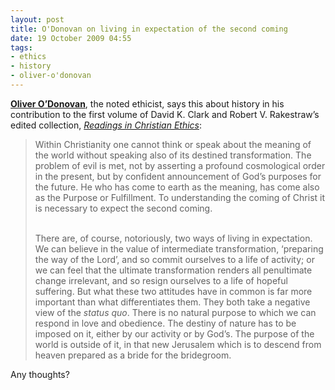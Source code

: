 ```yaml
---
layout: post
title: O'Donovan on living in expectation of the second coming
date: 19 October 2009 04:55
tags:
- ethics
- history
- oliver-o'donovan
---
```

<p><a style="font-weight: bold;" href="http://www.div.ed.ac.uk/donovan">Oliver O&rsquo;Donovan</a>, the noted ethicist, says this about history in his contribution to the first volume of David K. Clark and Robert V. Rakestraw&rsquo;s edited collection, <a href="http://www.amazon.com/Readings-Christian-Ethics-vol-Theory/dp/0801025818"><span style="font-style: italic;">Readings in Christian Ethics</span></a>:</p>
<blockquote>
Within Christianity one cannot think or speak about the meaning of the world without speaking also of its destined transformation. The problem of evil is met, not by asserting a profound cosmological order in the present, but by confident announcement of God&rsquo;s purposes for the future. He who has come to earth as the meaning, has come also as the Purpose or Fulfillment. To understanding the coming of Christ it is necessary to expect the second coming.<br /><br />

There are, of course, notoriously, two ways of living in expectation. We can believe in the value of intermediate transformation, &lsquo;preparing the way of the Lord&rsquo;, and so commit ourselves to a life of activity; or we can feel that the ultimate transformation renders all penultimate change irrelevant, and so resign ourselves to a life of hopeful suffering. But what these two attitudes have in common is far more important than what differentiates them. They both take a negative view of the <span style="font-style: italic;">status quo</span>. There is no natural purpose to which we can respond in love and obedience. The destiny of nature has to be imposed on it, either by our activity or by God&rsquo;s. The purpose of the world is outside of it, in that new Jerusalem which is to descend from heaven prepared as a bride for the bridegroom.</blockquote>

Any thoughts?
